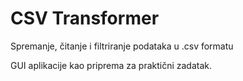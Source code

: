 # CSV Transformer
Spremanje, čitanje i filtriranje podataka u .csv formatu

GUI aplikacije kao priprema za praktični zadatak.
